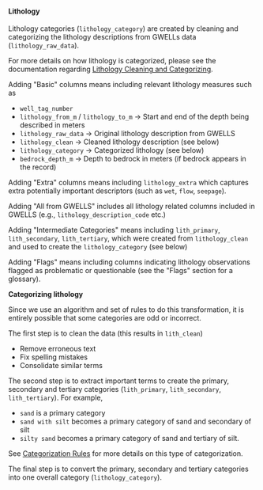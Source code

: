 #### Lithology

Lithology categories (`lithology_category`) are created by cleaning and categorizing the 
lithology descriptions from GWELLs data (`lithology_raw_data`).

For more details on how lithology is categorized, please see the
documentation regarding <a href="http://bcgov.github.io/bcaquiferdata/articles/lithology_categorization.html" target="_blank">Lithology Cleaning and Categorizing</a>.

Adding "Basic" columns means including relevant lithology measures such as
- `well_tag_number`
- `lithology_from_m` / `lithology_to_m` -> Start and end of the depth being described in meters
- `lithology_raw_data` -> Original lithology description from GWELLS
- `lithology_clean` -> Cleaned lithology description (see below)
- `lithology_category` -> Categorized lithology (see below)
- `bedrock_depth_m` -> Depth to bedrock in meters (if bedrock appears in the record) 

Adding "Extra" columns means including `lithology_extra` which captures 
extra potentially important descriptors (such as `wet`, `flow`, `seepage`).

Adding "All from GWELLS" includes all lithology related columns included in GWELLS
(e.g., `lithology_description_code` etc.)

Adding "Intermediate Categories" means including `lith_primary`, `lith_secondary`,
`lith_tertiary`, which were created from `lithology_clean` and used to create 
the `lithology_category` (see below)

Adding "Flags" means including columns indicating lithology observations flagged
as problematic or questionable (see the "Flags" section for a glossary).

**Categorizing lithology**

Since we use an algorithm and set of rules to do this transformation, it is 
entirely possible that some categories are odd or incorrect.

The first step is to clean the data (this results in `lith_clean`)
- Remove erroneous text
- Fix spelling mistakes
- Consolidate similar terms

The second step is to extract important terms to create the primary, secondary and tertiary categories
(`lith_primary`, `lith_secondary`, `lith_tertiary`). For example, 
- `sand` is a primary category
- `sand with silt` becomes a primary category of sand and secondary of silt
- `silty sand` becomes a primary category of sand and tertiary of silt.

See <a href="http://bcgov.github.io/bcaquiferdata/articles/lithology_categorization.html#categorization-rules" target="_blank">Categorization Rules</a> for more details on this type of categorization. 

The final step is to convert the primary, secondary and tertiary categories into
one overall category (`lithology_category`). 

